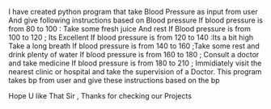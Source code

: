 I have created  python program that take Blood Pressure as input from user 
And give following instructions based on Blood pressure 
If blood pressure is from 80 to 100 : Take some fresh juice  And rest
If Blood pressure is from 100 to 120 ; Its Excellent
If blood pressure is from 120 to 140 :Its a bit high Take a long breath
If blood pressure is from 140 to 160 ;Take some rest and drink plenty of water
If blood pressure is from 160 to 180 ; Consult a doctor and take medicine 
If blood pressure is from 180 to 210 ; Immidiately visit the nearest clinic or hospital and take the supervision of a Doctor.
This program takes bp from user and give these instructions based on the bp

Hope U like That Sir , Thanks for checking our Projects
